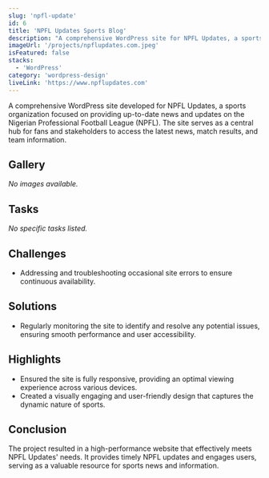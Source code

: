 ```yaml
---
slug: 'npfl-update'
id: 6
title: 'NPFL Updates Sports Blog'
description: "A comprehensive WordPress site for NPFL Updates, a sports organization dedicated to providing up-to-date news and information on the Nigerian Professional Football League (NPFL)."
imageUrl: '/projects/npflupdates.com.jpeg'
isFeatured: false
stacks:
  - 'WordPress'
category: 'wordpress-design'
liveLink: 'https://www.npflupdates.com'
---
```



A comprehensive WordPress site developed for NPFL Updates, a sports organization focused on providing up-to-date news and updates on the Nigerian Professional Football League (NPFL). The site serves as a central hub for fans and stakeholders to access the latest news, match results, and team information.

## Gallery
_No images available._

## Tasks
_No specific tasks listed._

## Challenges
- Addressing and troubleshooting occasional site errors to ensure continuous availability.

## Solutions
- Regularly monitoring the site to identify and resolve any potential issues, ensuring smooth performance and user accessibility.

## Highlights
- Ensured the site is fully responsive, providing an optimal viewing experience across various devices.
- Created a visually engaging and user-friendly design that captures the dynamic nature of sports.

## Conclusion
The project resulted in a high-performance website that effectively meets NPFL Updates' needs. It provides timely NPFL updates and engages users, serving as a valuable resource for sports news and information.
